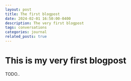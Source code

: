 ```yaml
---
layout: post
title: The first blogpost
date: 2024-02-01 16:50:00-0400
description: The very first blogpost
tags: conversations
categories: journal
related_posts: true
---
```


# This is my very first blogpost

TODO..
